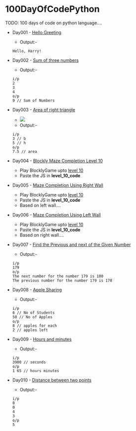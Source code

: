 # 100DayOfCodePython
TODO: 100 days of code on python language.... 

* Day001 - [Hello Greeting](https://github.com/sanjaysanju618/100DayOfCodePython/blob/master/day001.py)
  - Output:-
  ```
  Hello, Harry!
  ```
* Day002 - [Sum of three numbers](https://github.com/sanjaysanju618/100DayOfCodePython/blob/master/day002.py)
  - Output:-
  ```
  i/p
  2
  3
  4
  o/p
  9 // Sum of Numbers
  ```
* Day003 - [Area of right triangle](https://github.com/sanjaysanju618/100DayOfCodePython/blob/master/day003.py)
    - ![](http://i.imgur.com/6EkzVxA.jpg)
    - Output:-
  ```
  i/p
  3 // b
  5 // h
  o/p
  7.5 // area
  ```
* Day004 - [Blockly Maze Completion Level 10](https://github.com/sanjaysanju618/100DayOfCodePython/blob/master/day004.py)
  - Play BlocklyGame upto [level 10](https://blockly-games.appspot.com/maze)
  - Paste the JS in **level_10_code**
* Day005 - [Maze Completion Using Right Wall](https://github.com/sanjaysanju618/100DayOfCodePython/blob/master/day005.py)
  - Play BlocklyGame upto [level 10](https://blockly-games.appspot.com/maze)
  - Paste the JS in **level_10_code**
  - Based on left wall....
* Day006 - [Maze Completion Using Left Wall](https://github.com/sanjaysanju618/100DayOfCodePython/blob/master/day006.py)
  - Play BlocklyGame upto [level 10](https://blockly-games.appspot.com/maze)
  - Paste the JS in **level_10_code**
  - Based on right wall....
* Day007 - [Find the Previous and next of the Given Number](https://github.com/sanjaysanju618/100DayOfCodePython/blob/master/day007.py)
  - Output:-
  ```
  i/p
  179
  o/p
  The next number for the number 179 is 180
  The previous number for the number 179 is 178
  ```
* Day008 - [Apple Sharing](https://github.com/sanjaysanju618/100DayOfCodePython/blob/master/day008.py)
  - Output:-
  ```
  i/p
  6 // No of Students
  50 // No of Apples
  o/p
  8 // apples for each
  2 // apples left
  ```

* Day009 - [Hours and minutes](https://github.com/sanjaysanju618/100DayOfCodePython/blob/master/day009.py)
  - Output:-
  ```
  i/p
  3900 // seconds
  o/p
  1 65 // hours minutes
  ```
* Day010 - [Distance between two points](https://github.com/sanjaysanju618/100DayOfCodePython/blob/master/day010.py)
  - Output:-
  ```
  i/p
  0
  0
  4
  3
  o/p
  5
  ```
